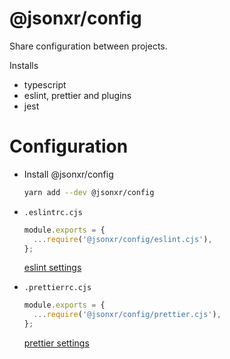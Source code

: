 # @jsonxr/config

Share configuration between projects.

Installs
- typescript
- eslint, prettier and plugins
- jest


# Configuration

- Install @jsonxr/config

  ```sh
  yarn add --dev @jsonxr/config
  ```

- `.eslintrc.cjs`

  ```js
  module.exports = {
    ...require('@jsonxr/config/eslint.cjs'),
  };
  ```

  [eslint settings](eslint.cjs)

- `.prettierrc.cjs`

  ```js
  module.exports = {
    ...require('@jsonxr/config/prettier.cjs'),
  };
  ```

  [prettier settings](prettier.cjs)
